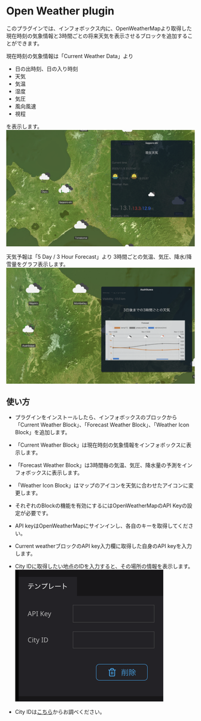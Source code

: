 # Open Weather plugin
このプラグインでは、インフォボックス内に、OpenWeatherMapより取得した現在時刻の気象情報と3時間ごとの将来天気を表示させるブロックを追加することができます。

現在時刻の気象情報は「Current Weather Data」より
- 日の出時刻、日の入り時刻
- 天気
- 気温
- 湿度
- 気圧
- 風向風速
- 視程

を表示します。
![](src/img1.png)


天気予報は「5 Day / 3 Hour Forecast」より
3時間ごとの気温、気圧、降水/降雪量をグラフ表示します。
![](src/img2.png)

## 使い方
- プラグインをインストールしたら、インフォボックスのブロックから「Current Weather Block」、「Forecast Weather Block」、「Weather Icon Block」を追加します。
- 「Current Weather Block」は現在時刻の気象情報をインフォボックスに表示します。
- 「Forecast Weather Block」は3時間毎の気温、気圧、降水量の予測をインフォボックスに表示します。
- 「Weather Icon Block」はマップのアイコンを天気に合わせたアイコンに変更します。
- それぞれのBlockの機能を有効にするにはOpenWeatherMapのAPI Keyの設定が必要です。
  

- API keyはOpenWeatherMapにサインインし、各自のキーを取得してください。
- Current weatherブロックのAPI key入力欄に取得した自身のAPI keyを入力します。
- City IDに取得したい地点のIDを入力すると、その場所の情報を表示します。
![](src/img4.png)

- City IDは[こちら](http://bulk.openweathermap.org/sample/)からお調べください。